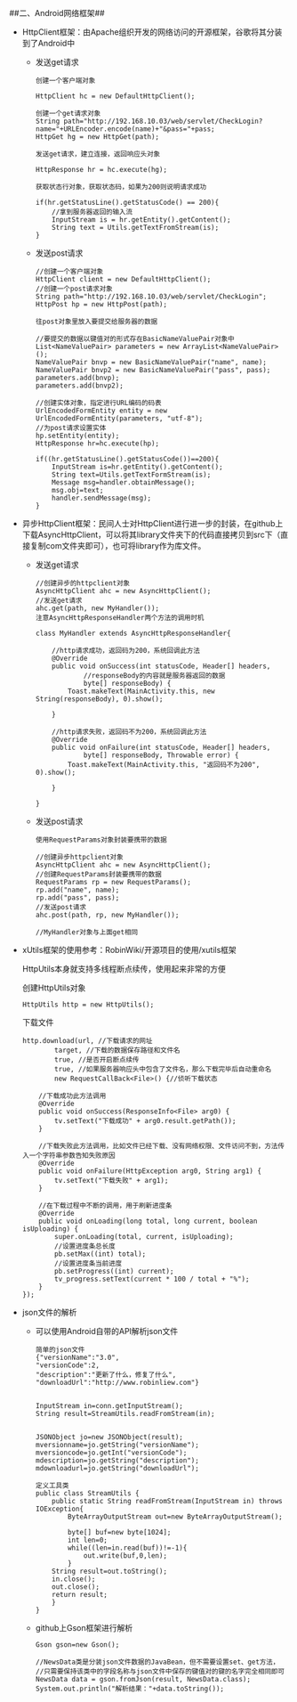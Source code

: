 ##二、Android网络框架##

-	HttpClient框架：由Apache组织开发的网络访问的开源框架，谷歌将其分装到了Android中
	-	发送get请求
		
			创建一个客户端对象

			HttpClient hc = new DefaultHttpClient();

			创建一个get请求对象
			String path="http://192.168.10.03/web/servlet/CheckLogin?name="+URLEncoder.encode(name)+"&pass="+pass;
			HttpGet hg = new HttpGet(path);

			发送get请求，建立连接，返回响应头对象

			HttpResponse hr = hc.execute(hg);

			获取状态行对象，获取状态码，如果为200则说明请求成功

			if(hr.getStatusLine().getStatusCode() == 200){
				//拿到服务器返回的输入流
				InputStream is = hr.getEntity().getContent();
				String text = Utils.getTextFromStream(is);
			}
	
	-	发送post请求

			//创建一个客户端对象
			HttpClient client = new DefaultHttpClient();
			//创建一个post请求对象
			String path="http://192.168.10.03/web/servlet/CheckLogin";
			HttpPost hp = new HttpPost(path);

			往post对象里放入要提交给服务器的数据
	
			//要提交的数据以键值对的形式存在BasicNameValuePair对象中
			List<NameValuePair> parameters = new ArrayList<NameValuePair>();
			NameValuePair bnvp = new BasicNameValuePair("name", name);
			NameValuePair bnvp2 = new BasicNameValuePair("pass", pass);
			parameters.add(bnvp);
			parameters.add(bnvp2);

			//创建实体对象，指定进行URL编码的码表
			UrlEncodedFormEntity entity = new UrlEncodedFormEntity(parameters, "utf-8");
			//为post请求设置实体
			hp.setEntity(entity);
			HttpResponse hr=hc.execute(hp);

			if((hr.getStatusLine().getStatusCode())==200){
				InputStream is=hr.getEntity().getContent();
				String text=Utils.getTextFormStream(is);
				Message msg=handler.obtainMessage();
				msg.obj=text;
				handler.sendMessage(msg);
			}

-	异步HttpClient框架：民间人士对HttpClient进行进一步的封装，在github上下载AsyncHttpClient，可以将其library文件夹下的代码直接拷贝到src下（直接复制com文件夹即可），也可将library作为库文件。

	-	发送get请求
	
			//创建异步的httpclient对象
			AsyncHttpClient ahc = new AsyncHttpClient();
			//发送get请求
			ahc.get(path, new MyHandler());
			注意AsyncHttpResponseHandler两个方法的调用时机

			class MyHandler extends AsyncHttpResponseHandler{

				//http请求成功，返回码为200，系统回调此方法
				@Override
				public void onSuccess(int statusCode, Header[] headers,
						//responseBody的内容就是服务器返回的数据
						byte[] responseBody) {
					Toast.makeText(MainActivity.this, new String(responseBody), 0).show();
				
				}
	
				//http请求失败，返回码不为200，系统回调此方法
				@Override
				public void onFailure(int statusCode, Header[] headers,
						byte[] responseBody, Throwable error) {
					Toast.makeText(MainActivity.this, "返回码不为200", 0).show();
				
				}
		
			}

	-	发送post请求

			使用RequestParams对象封装要携带的数据
 
			//创建异步httpclient对象
			AsyncHttpClient ahc = new AsyncHttpClient();
			//创建RequestParams封装要携带的数据
			RequestParams rp = new RequestParams();
			rp.add("name", name);
			rp.add("pass", pass);
			//发送post请求
			ahc.post(path, rp, new MyHandler());
			
			//MyHandler对象与上面get相同

-	xUtils框架的使用参考：RobinWiki/开源项目的使用/xutils框架
	
	HttpUtils本身就支持多线程断点续传，使用起来非常的方便

	创建HttpUtils对象

		HttpUtils http = new HttpUtils();
	下载文件
		
		http.download(url, //下载请求的网址
				target, //下载的数据保存路径和文件名
				true, //是否开启断点续传
				true, //如果服务器响应头中包含了文件名，那么下载完毕后自动重命名
				new RequestCallBack<File>() {//侦听下载状态
			
			//下载成功此方法调用
			@Override
			public void onSuccess(ResponseInfo<File> arg0) {
				tv.setText("下载成功" + arg0.result.getPath());
			}
			
			//下载失败此方法调用，比如文件已经下载、没有网络权限、文件访问不到，方法传入一个字符串参数告知失败原因
			@Override
			public void onFailure(HttpException arg0, String arg1) {
				tv.setText("下载失败" + arg1);
			}
			
			//在下载过程中不断的调用，用于刷新进度条
			@Override
			public void onLoading(long total, long current, boolean isUploading) {
				super.onLoading(total, current, isUploading);
				//设置进度条总长度
				pb.setMax((int) total);
				//设置进度条当前进度
				pb.setProgress((int) current);
				tv_progress.setText(current * 100 / total + "%");
			}
		});

-	json文件的解析
		
	-	可以使用Android自带的API解析json文件	

			简单的json文件
			{"versionName":"3.0",
			"versionCode":2,
			"description":"更新了什么，修复了什么",
			"downloadUrl":"http://www.robinliew.com"}

	
			InputStream in=conn.getInputStream();
			String result=StreamUtils.readFromStream(in);
						
						
			JSONObject jo=new JSONObject(result);
			mversionname=jo.getString("versionName");
			mversioncode=jo.getInt("versionCode");
			mdescription=jo.getString("description");
			mdownloadurl=jo.getString("downloadUrl");

			定义工具类
			public class StreamUtils {
				public static String readFromStream(InputStream in) throws IOException{
					ByteArrayOutputStream out=new ByteArrayOutputStream();
		
					byte[] buf=new byte[1024];
					int len=0;
					while((len=in.read(buf))!=-1){
						out.write(buf,0,len);
					}
				String result=out.toString();
				in.close();
				out.close();
				return result;
				}
			}	

	-	github上Gson框架进行解析
			
			Gson gson=new Gson();
			
			//NewsData类是分装json文件数据的JavaBean，但不需要设置set、get方法，
			//只需要保持该类中的字段名称与json文件中保存的键值对的键的名字完全相同即可
			NewsData data = gson.fromJson(result, NewsData.class);
			System.out.println("解析结果："+data.toString());
		
		